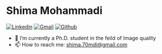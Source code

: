 <h1> Shima Mohammadi </h1>


[![Linkedin](https://img.shields.io/badge/-LinkedIn-blue?style=flat&logo=Linkedin&logoColor=white)](https://www.linkedin.com/in/shima-mohammadi-007351134/)
[![Gmail](https://img.shields.io/badge/-Gmail-c14438?style=flat&logo=Gmail&logoColor=white)](mailto:shima.70mdi@gmail.com)
[![Github](https://img.shields.io/github/followers/shima-mdilabel=Follow&style=social)](https://github.com/shima-mdi)

- 🔭 I’m currently a Ph.D. student in the feild of Image quality
- 📫 How to reach me: shima.70mdi@gmail.com
